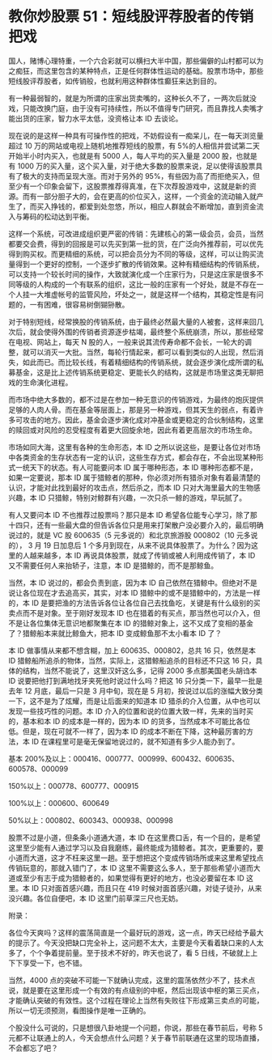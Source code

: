 # 教你炒股票 51：短线股评荐股者的传销把戏

国人，赌博心理特重，一个六合彩就可以横扫大半中国，那些偏僻的山村都可以为之痴狂，而这里包含的某种特点，正是任何群体性运动的基础。股票市场中，那些短线股评荐股者，如传销般，也就利用这种群体性癫狂来达到目的。

有一种最弱智的，就是为所谓的庄家出货卖嘴的，这种长久不了，一两次后就没戏，只能改换门庭，由于没有可持续性，所以不值得专门研究，而且靠找人卖嘴才能出货的庄家，智力水平太低，没资格让本 ID 去谈论。

现在说的是这样一种具有可操作性的把戏，不妨假设有一痴呆儿，在一每天浏览量超过 10 万的网站或电视上随机地推荐短线的股票，有 5%的人相信并尝试第二天开始半小时内买入，也就是有 5000 人，每人平均的买入量是 2000 股，也就是有 1000 万的买入量，这个买入量，对于绝大多数的股票来说，足以使得该股票具有了极大的支持而呈现大涨。而对于另外的 95%，有些因为高了而拒绝买入，但至少有一个印象会留下，这股票推荐得真准，在下次荐股游戏中，这就是新的资源。而有一部分胆子大的，会在更高的价位买入，这样，一个资金的流动输入就产生了，而买入挣钱的，都爱到处忽悠，所以，相应人群就会不断增加，直到资金流入与筹码的松动达到平衡。

这样一个系统，可改进成组织更严密的传销：先建核心的第一级会员，会员，当然都要交会费，得到的回报是可以先买到第一批的货，在广泛向外推荐前，可以优先得到购买权。而更精细的系统，可以把会员分为不同的等级，这样，可以让购买流量得到一个更好的控制，一个逐步扩散的传销效果。这种有精细结构的传销系统，可以支持一个较长时间的操作，大致就演化成一个庄家行为，只是这庄家是很多不同等级的人构成的一个有联系的组织，这比一般的庄家有一个好处，就是不存在一个人挂一大堆虚帐号的监管风险，坏处之一，就是这样一个结构，其稳定性是有问题的，一有困难，很容易树倒猢狲散。

对于特别短线，经常换股的传销系统，由于最终必然最大量的人被套，这样来回几次后，就会使得外围的传销者资源逐步枯竭，最终整个系统崩溃，所以，那些经常在电视、网站上，每天 N 股的人，一般来说其流传寿命都不会长，一轮大的调整，就可以消灭一大批。当然，每轮行情起来，都可以看到类似的人出现，然后消失，如此而已。而比较长线，有着精细结构的传销系统，就会逐步演化成所谓的私募基金，这是比上述传销系统更稳定、更能长久的结构，这就是市场里这类无聊把戏的生命演化进程。

而市场中绝大多数的，都不过是在参加一种无意识的传销游戏，为最终的炮灰提供足够的人肉人骨。而在基金等层面上，那是另一种游戏，但其天生的弱点，有着许多可攻击的地方。因此，基金会逐步演化成对冲基金或更稳定的合伙制结构，这里的赎回或对风险的忍受程度有着更大回旋余地，因此有着更高层次的市场生命。

市场如同大海，这里有各种的生命形态，本 ID 之所以说这些，是要让各位对市场中各类资金的生存状态有一定的认识，这些生存方式，都会存在，不会出现某种形式一统天下的状态。有人可能要问本 ID 属于哪种形态，本 ID 哪种形态都不是，如果一定要说，那本 ID 属于猎鲸者的那种，你必须对所有猎杀对象有着最清楚的认识，才能对此找到最好的攻击点，然后杀之，而本 ID 只对大海里最大的生物感兴趣，本 ID 只猎鲸，特别对鲸群有兴趣，一次只杀一鲸的游戏，早玩腻了。

有人又要问本 ID 不也推荐过股票吗？那只是本 ID 希望各位能专心学习，除了那十四只，还有一些最大盘的但告诉各位只是用来打架散户没必要介入的，最后明确说过的，就是 VC 股 600635（5 元多说的）和北京旅游股 000802（10 元多说的）， 3 月 19 日加息后 1 个多月到现在，从来不说具体股票了。为什么？因为这里的人越来越多，本 ID 再说具体股票，就成了传销或被人利用成传销了，本 ID 又不需要任何人来抬轿子，注意，本 ID 是猎鲸的，而不是那鲸鱼。

当然，本 ID 说过的，都会负责到底，因为本 ID 自己依然在猎鲸中。但绝对不是说让各位现在才去追高买，其实，对本 ID 猎鲸中的或不是猎鲸中的，方法是一样的，本 ID 是要把渔的方法告诉各位让各位自己去找鱼吃，关键是有什么级别的买卖点而不是对象。至于刚好发现本 ID 也在猎着的有买点，那当然也可以介入，但不是让各位集体无意识地都聚集在本 ID 的猎鲸对象上，这不又成了变相的基金了？猎鲸船本来就比鲸鱼大，把本 ID 变成鲸鱼那不太小看本 ID 了？

本 ID 做事情从来都不想含糊，加上 600635、000802，总共 16 只，依然是本 ID 猎鲸船所追杀的物体，当然，实际上，这猎鲸船追杀的目标还不只这 16 只，具体的结构，当然不能说了，这里汉奸这么多，记得 2000 多点那美国老头胡诌本 ID 说要把他打到满地找牙夹死他时说过什么吗？把这 16 只分类一下，最早一批是去年 12 月底，最后一只是 3 月中旬，现在是 5 月初，按说过以后的涨幅大致分类一下，这不是为了炫耀，而是让后面来的知道本 ID 猎杀的介入位置，从中也可以发现一些技巧性的问题。本 ID 介入的位置和说的位置大致一样，先来的当时买的，基本和本 ID 的成本是一样的，因为本 ID 的货多，当然成本不可能比各位低。但是，现在可就不一样了，因为本 ID 的成本不断在下降，这种最厉害的方法，本 ID 在课程里可是毫无保留地说过的，就不知道有多少人能办到了。

基本 200%及以上：000416、000777、000999、600432、600635、600578、000099

150%以上：000778、600777、000915

100%以上：000600、600649

50%以上：000802、600343、000938、000998

股票不过是小道，但条条小道通大道，本 ID 在这里费口舌，有一个目的，是希望这里至少能有人通过学习以及自我磨练，最终能成为猎鲸者。其次，更重要的，要小道而大道，这才不枉来这里一趟。至于想把这个变成传销场所或来这里希望找点传销玩意的，那就入错门了，本 ID 这里不需要这么多人，至于那些希望小道而大道或至少有志于成为猎鲸者的，如果觉得有更好的地方，也没必要留在本 ID 这里。本 ID 只对面首感兴趣，而且只在 419 时候对面首感兴趣，对徒子徒孙，从来没兴趣。各位自便吧，本 ID 这里门前草深三尺也无妨。

附录：

各位今天爽吗？这样的震荡简直是一个最好玩的游戏，这一点，昨天已经给予最大的提示了。今天没把缺口完全补上，这问题不太大，主要是今天看着缺口来的人太多了，个个争着提前量。至于技术不好的，昨天也说了，看 5 日线，不破就上上下下享受一下，也不错。

当然，4000 点的突破不可能一下就确认完成，这里的震荡依然少不了，技术点说，就是要在这里形成一个有效的有点级别的中枢，然后出现该中枢的第三买点，才能确认突破的有效性。这个过程在理论上当然有失败往下形成第三卖点的可能，所以一切无须预测，看图操作是唯一正确的。

个股没什么可说的，只是想很八卦地提一个问题，你说，那些在春节前后，号称 5 元都不让联通上的人，今天会想点什么问题？关于春节前联通在这里的现场直播，不会都忘了吧？
